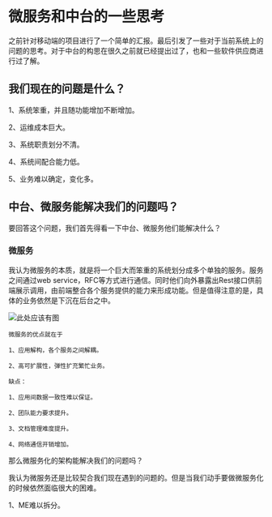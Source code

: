 
# 微服务和中台的一些思考

  之前针对移动端的项目进行了一个简单的汇报。最后引发了一些对于当前系统上的问题的思考。对于中台的构思在很久之前就已经提出过了，也和一些软件供应商进行过了解。


## 我们现在的问题是什么？

1、系统笨重，并且随功能增加不断增加。

2、运维成本巨大。

3、系统职责划分不清。

4、系统间配合能力低。

5、业务难以确定，变化多。

## 中台、微服务能解决我们的问题吗？

要回答这个问题，我们首先得看一下中台、微服务他们能解决什么？

### 微服务

我认为微服务的本质，就是将一个巨大而笨重的系统划分成多个单独的服务。服务之间通过web service，RFC等方式进行通信。同时他们向外暴露出Rest接口供前端展示调用，由前端整合各个服务提供的能力来形成功能。但是值得注意的是，具体的业务依然是下沉在后台之中。

![此处应该有图](https://img-blog.csdn.net/20180906161512646?watermark/2/text/aHR0cHM6Ly9ibG9nLmNzZG4ubmV0L3UwMTM2MjgxNTI=/font/5a6L5L2T/fontsize/400/fill/I0JBQkFCMA==/dissolve/70)

    微服务的优点就在于

    1、应用解构，各个服务之间解耦。

    2、高可扩展性，弹性扩充繁忙业务。

    缺点：

    1、应用间数据一致性难以保证。

    2、团队能力要求提升。

    3、文档管理难度提升。

    4、网络通信开销增加。

那么微服务化的架构能解决我们的问题吗？

我认为微服务还是比较契合我们现在遇到的问题的。但是当我们动手要做微服务化的时候依然面临很大的困难。

1、ME难以拆分。





